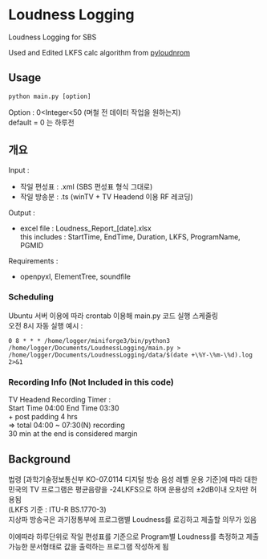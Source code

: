 # Loudness Logging
Loudness Logging for SBS   

Used and Edited LKFS calc algorithm from [pyloudnrom](https://github.com/csteinmetz1/pyloudnorm)   

## Usage
``` shell
python main.py [option]
```
Option : 0\<Integer\<50 (며철 전 데이터 작업을 원하는지)    
default = 0 는 하루전  


## 개요
Input :
* 작일 편성표 : .xml (SBS 편성표 형식 그대로)
* 작일 방송분 : .ts (winTV + TV Headend 이용 RF 레코딩)

Output :
* excel file : Loudness_Report_[date].xlsx   
this includes : StartTime, EndTime, Duration, LKFS, ProgramName, PGMID   

Requirements :
* openpyxl, ElementTree, soundfile

### Scheduling
Ubuntu 서버 이용에 따라 crontab 이용해 main.py 코드 실행 스케줄링    
오전 8시 자동 실행 예시 : 
```
0 8 * * * /home/logger/miniforge3/bin/python3 /home/logger/Documents/LoudnessLogging/main.py > /home/logger/Documents/LoudnessLogging/data/$(date +\%Y-\%m-\%d).log 2>&1
```

### Recording Info (Not Included in this code)
TV Headend Recording Timer :    
Start Time 04:00 End Time 03:30    
\+ post padding 4 hrs    
=> total 04:00 ~ 07:30(N) recording    
30 min at the end is considered margin   

## Background
법령 [과학기술정보통신부 KO-07.0114 디지털 방송 음성 레벨 운용 기준]에 따라 대한민국의 TV 프로그램은 평균음량을 -24LKFS으로 하며 운용상의 ±2dB이내 오차만 허용됨  
(LKFS 기준 : ITU-R BS.1770-3)    
지상파 방송국은 과기정통부에 프로그램별 Loudness를 로깅하고 제출할 의무가 있음    

이에따라 하루단위로 작일 편성표를 기준으로 Program별 Loudness를 측정하고 제출 가능한 문서형태로 값을 출력하는 프로그램 작성하게 됨    